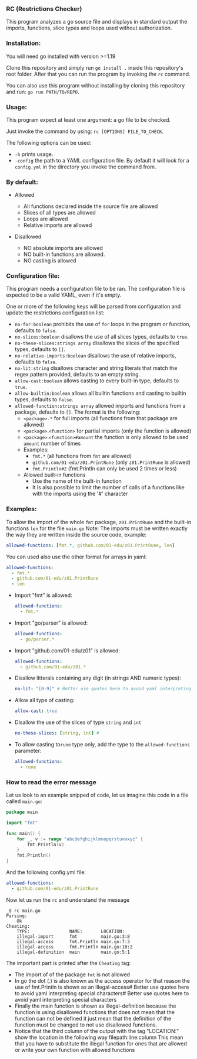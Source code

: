 ### RC (Restrictions Checker)

This program analyzes a go source file and displays in standard output the imports, functions, slice types and loops used without authorization.

### Installation:

You will need go installed with version >=1.19

Clone this repository and simply run `go install .` inside this repository's root folder. After that you can run the program by invoking the `rc` command.

You can also use this program without installing by cloning this repository and run: `go run PATH/TO/REPO`.

### Usage:

This program expect at least one argument: a go file to be checked.

Just invoke the command by using: `rc [OPTIONS] FILE_TO_CHECK`.

The following options can be used:

- `-h` prints usage.
- `-config` the path to a YAML configuration file. By default it will look for a `config.yml` in the directory you invoke the command from.

### By default:

- Allowed

  - All functions declared inside the source file are allowed
  - Slices of all types are allowed
  - Loops are allowed
  - Relative imports are allowed

- Disallowed

  - NO absolute imports are allowed
  - NO built-in functions are allowed.
  - NO casting is allowed

### Configuration file:

This program needs a configuration file to be ran.
The configuration file is expected to be a valid YAML, even if it's empty.

One or more of the following keys will be parsed from configuration and update the restrictions configuration list:

- `no-for:boolean` prohibits the use of `for` loops in the program or function, defaults to `false`.
- `no-slices:boolean` disallows the use of all slices types, defaults to `true`.
- `no-these-slices:strings array` disallows the slices of the specified types, defaults to `[]`.
- `no-relative-imports:boolean` disallows the use of relative imports, defaults to `false`.
- `no-lit:string` disallows character and string literals that match the regex pattern provided, defaults to an empty string.
- `allow-cast:boolean` allows casting to every built-in type, defaults to `true`.
- `allow-builtin:boolean` allows all builtin functions and casting to builtin types, defaults to `false`.
- `allowed-function:strings array` allowed imports and functions from a package, defaults to `[]`. The format is the following:
    - `<package>.*` for full imports (all functions from that package are allowed)
    - `<package>`.`<function>` for partial imports (only the function is allowed)
    - `<package>`.`<function>#amount` the function is only allowed to be used `amount` number of times
    - Examples:
        - `fmt.*` (all functions from `fmt` are allowed)
        - `github.com/01-edu/z01.PrintRune` (only `z01.PrintRune` is allowed)
        - `fmt.Println#2` (fmt.Println can only be used 2 times or less)
  - Allowed built-in functions
    - Use the name of the built-in function
    - It is also possible to limit the number of calls of a functions like with the imports using the '#' character

### Examples:

To allow the import of the whole `fmt` package, `z01.PrintRune` and the built-in functions `len` for the file `main.go`
  Note: The imports must be written exactly the way they are written inside the source code, example:

  ```yaml
  allowed-functions: [fmt.*, github.com/01-edu/z01.PrintRune, len]
  ```

You can used also use the other format for arrays in yaml:
  ```yaml
  allowed-functions:
    - fmt.*
    - github.com/01-edu/z01.PrintRune
    - len
  ```


- Import "fmt" is allowed:

  ```yaml
  allowed-functions:
    - fmt.*
  ```

- Import "go/parser" is allowed:

  ```yaml
  allowed-functions:
    - go/parser.*
  ```

- Import "github.com/01-edu/z01" is allowed:

  ```yaml
  allowed-functions:
    - github.com/01-edu/z01.*
  ```

- Disallow litterals containing any digit (in strings AND numeric types):

  ```yaml
  no-lit: "[0-9]" # Better use quotes here to avoid yaml interpreting special characters
  ```

- Allow all type of casting:

  ```yaml
  allow-cast: true
  ```

- Disallow the use of the slices of type `string` and `int`

  ```yaml
  no-these-slices: [string, int] #
	```

- To allow casting to`rune` type only, add the type to the `allowed-functions` parameter:

  ```yaml
  allowed-functions:
    - rune
  ```

### How to read the error message

Let us look to an example snipped of code, let us imagine this code in a file called `main.go`:

```go
package main

import "fmt"

func main() {
	for _, v := range "abcdefghijklmnopqrstuvwxyz" {
		fmt.Println(v)
	}
	fmt.Println()
}
```

And the following config.yml file:

```yaml
allowed-functions: 
  - github.com/01-edu/z01.PrintRune
```

Now let us run the `rc` and understand the message

```console
_$ rc main.go 
Parsing:
	Ok
Cheating:
	TYPE:             	NAME:      	LOCATION:
	illegal-import    	fmt        	main.go:3:8
	illegal-access    	fmt.Println	main.go:7:3
	illegal-access    	fmt.Println	main.go:10:2
	illegal-definition	main       	main.go:5:1
```

The important part is printed after the `Cheating` tag:

- The import of of the package `fmt` is not allowed
- In go the dot (.) is also known as the access operator for that reason the use of fmt.Println is shown as an illegal-access# Better use quotes here to avoid yaml interpreting special characters# Better use quotes here to avoid yaml interpreting special characters
- Finally the main function is shown as illegal-definition because the function is using disallowed functions that does not mean that the function can not be defined it just mean that the definition of the function must be changed to not use disallowed functions.
- Notice that the third column of the output with the tag "LOCATION:" show the location in the following way filepath:line:column
  This mean that you have to substitute the illegal function for ones that are allowed or write your own function with allowed functions
